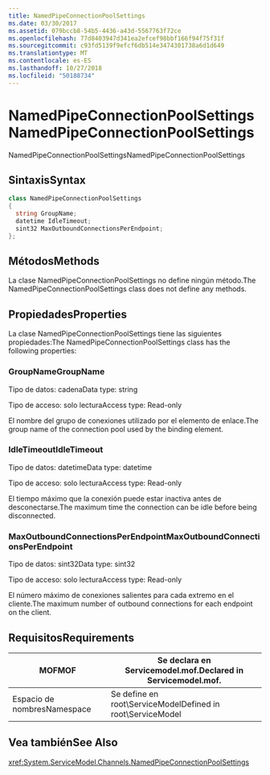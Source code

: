 ```yaml
---
title: NamedPipeConnectionPoolSettings
ms.date: 03/30/2017
ms.assetid: 079bccb8-54b5-4436-a43d-5567763f72ce
ms.openlocfilehash: 77d8403947d341ea2efcef98bbf166f94f75f31f
ms.sourcegitcommit: c93fd5139f9efcf6db514e3474301738a6d1d649
ms.translationtype: MT
ms.contentlocale: es-ES
ms.lasthandoff: 10/27/2018
ms.locfileid: "50188734"
---
```

# <a name="namedpipeconnectionpoolsettings"></a><span data-ttu-id="1de8c-102">NamedPipeConnectionPoolSettings</span><span class="sxs-lookup"><span data-stu-id="1de8c-102">NamedPipeConnectionPoolSettings</span></span>
<span data-ttu-id="1de8c-103">NamedPipeConnectionPoolSettings</span><span class="sxs-lookup"><span data-stu-id="1de8c-103">NamedPipeConnectionPoolSettings</span></span>  
  
## <a name="syntax"></a><span data-ttu-id="1de8c-104">Sintaxis</span><span class="sxs-lookup"><span data-stu-id="1de8c-104">Syntax</span></span>  
  
```csharp
class NamedPipeConnectionPoolSettings  
{  
  string GroupName;  
  datetime IdleTimeout;  
  sint32 MaxOutboundConnectionsPerEndpoint;  
};  
```  
  
## <a name="methods"></a><span data-ttu-id="1de8c-105">Métodos</span><span class="sxs-lookup"><span data-stu-id="1de8c-105">Methods</span></span>  
 <span data-ttu-id="1de8c-106">La clase NamedPipeConnectionPoolSettings no define ningún método.</span><span class="sxs-lookup"><span data-stu-id="1de8c-106">The NamedPipeConnectionPoolSettings class does not define any methods.</span></span>  
  
## <a name="properties"></a><span data-ttu-id="1de8c-107">Propiedades</span><span class="sxs-lookup"><span data-stu-id="1de8c-107">Properties</span></span>  
 <span data-ttu-id="1de8c-108">La clase NamedPipeConnectionPoolSettings tiene las siguientes propiedades:</span><span class="sxs-lookup"><span data-stu-id="1de8c-108">The NamedPipeConnectionPoolSettings class has the following properties:</span></span>  
  
### <a name="groupname"></a><span data-ttu-id="1de8c-109">GroupName</span><span class="sxs-lookup"><span data-stu-id="1de8c-109">GroupName</span></span>  
 <span data-ttu-id="1de8c-110">Tipo de datos: cadena</span><span class="sxs-lookup"><span data-stu-id="1de8c-110">Data type: string</span></span>  
  
 <span data-ttu-id="1de8c-111">Tipo de acceso: solo lectura</span><span class="sxs-lookup"><span data-stu-id="1de8c-111">Access type: Read-only</span></span>  
  
 <span data-ttu-id="1de8c-112">El nombre del grupo de conexiones utilizado por el elemento de enlace.</span><span class="sxs-lookup"><span data-stu-id="1de8c-112">The group name of the connection pool used by the binding element.</span></span>  
  
### <a name="idletimeout"></a><span data-ttu-id="1de8c-113">IdleTimeout</span><span class="sxs-lookup"><span data-stu-id="1de8c-113">IdleTimeout</span></span>  
 <span data-ttu-id="1de8c-114">Tipo de datos: datetime</span><span class="sxs-lookup"><span data-stu-id="1de8c-114">Data type: datetime</span></span>  
  
 <span data-ttu-id="1de8c-115">Tipo de acceso: solo lectura</span><span class="sxs-lookup"><span data-stu-id="1de8c-115">Access type: Read-only</span></span>  
  
 <span data-ttu-id="1de8c-116">El tiempo máximo que la conexión puede estar inactiva antes de desconectarse.</span><span class="sxs-lookup"><span data-stu-id="1de8c-116">The maximum time the connection can be idle before being disconnected.</span></span>  
  
### <a name="maxoutboundconnectionsperendpoint"></a><span data-ttu-id="1de8c-117">MaxOutboundConnectionsPerEndpoint</span><span class="sxs-lookup"><span data-stu-id="1de8c-117">MaxOutboundConnectionsPerEndpoint</span></span>  
 <span data-ttu-id="1de8c-118">Tipo de datos: sint32</span><span class="sxs-lookup"><span data-stu-id="1de8c-118">Data type: sint32</span></span>  
  
 <span data-ttu-id="1de8c-119">Tipo de acceso: solo lectura</span><span class="sxs-lookup"><span data-stu-id="1de8c-119">Access type: Read-only</span></span>  
  
 <span data-ttu-id="1de8c-120">El número máximo de conexiones salientes para cada extremo en el cliente.</span><span class="sxs-lookup"><span data-stu-id="1de8c-120">The maximum number of outbound connections for each endpoint on the client.</span></span>  
  
## <a name="requirements"></a><span data-ttu-id="1de8c-121">Requisitos</span><span class="sxs-lookup"><span data-stu-id="1de8c-121">Requirements</span></span>  
  
|<span data-ttu-id="1de8c-122">MOF</span><span class="sxs-lookup"><span data-stu-id="1de8c-122">MOF</span></span>|<span data-ttu-id="1de8c-123">Se declara en Servicemodel.mof.</span><span class="sxs-lookup"><span data-stu-id="1de8c-123">Declared in Servicemodel.mof.</span></span>|  
|---------|-----------------------------------|  
|<span data-ttu-id="1de8c-124">Espacio de nombres</span><span class="sxs-lookup"><span data-stu-id="1de8c-124">Namespace</span></span>|<span data-ttu-id="1de8c-125">Se define en root\ServiceModel</span><span class="sxs-lookup"><span data-stu-id="1de8c-125">Defined in root\ServiceModel</span></span>|  
  
## <a name="see-also"></a><span data-ttu-id="1de8c-126">Vea también</span><span class="sxs-lookup"><span data-stu-id="1de8c-126">See Also</span></span>  
 <xref:System.ServiceModel.Channels.NamedPipeConnectionPoolSettings>
